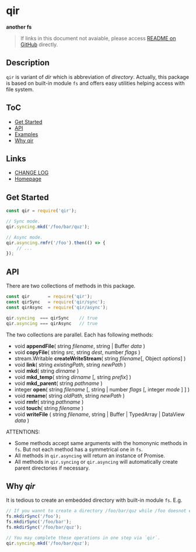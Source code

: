 #	qir
__another fs__

>	If links in this document not avaiable, please access [README on GitHub](./README.md) directly.

##  Description

`qir` is variant of *dir* which is abbreviation of *directory*. Actually, this package is based on built-in module `fs` and offers easy utilities helping access with file system.

##	ToC

*	[Get Started](#get-started)
*	[API](#api)
* 	[Examples](#examples)
*	[Why qir](#why-qir)

##	Links

*	[CHANGE LOG](./CHANGELOG.md)
*	[Homepage](https://github.com/YounGoat/nodejs.qir)

##	Get Started

```javascript
const qir = require('qir');

// Sync mode.
qir.syncing.mkd('/foo/bar/quz');

// Async mode.
qir.asyncing.rmfr('/foo').then(() => {
    // ...
});
```

##	API

There are two collections of methods in this package. 

```javascript
const qir       = require('qir');
const qirSync   = require('qir/sync');
const qirAsync  = require('qir/async');

qir.syncing  === qirSync    // true
qir.asyncing === qirAsync   // true
```

The two collections are parallel. Each has following methods:

*   void __appendFile__( string *filename*, string | Buffer *data* )
*   void __copyFile__( string *src*, string *dest*, number *flags* )
*   stream.Writable __createWriteStream__( string *filename*[, Object *options*] )
*   void __link__( string *existingPath*, string *newPath* )
*   void __mkd__( string *dirname* )
*   void __mkd_temp__( string *dirname* [, string *prefix*] )
*   void __mkd_parent__( string *pathname* )
*   integer __open__( string *filename* [, string | number *flags* [, integer *mode* ] ] )
*   void __rename__( string *oldPath*, string *newPath* )
*   void __rmfr__( string *pathname* )
*   void __touch__( string *filename* )
*   void __writeFile__ ( string *filename*, string | Buffer | TypedArray | DataView *data* )

ATTENTIONS:
*   Some methods accept same arguments with the homonynic methods in `fs`. But not each method has a symmetrical one in `fs`.
*   All methods in `qir.asyncing` will return an instance of Promise.
*   All methods in `qir.syncing` or `qir.asyncing` will automatically create parent directories if necessary.

##  Why *qir*

It is tedious to create an embedded directory with built-in module `fs`. E.g.

```javascript
// If you wannt to create a directory /foo/bar/quz while /foo doesnot exist:
fs.mkdirSync('/foo');
fs.mkdirSync('/foo/bar');
fs.mkdirSync('/foo/bar/quz');

// You may complete these operations in one step via `qir`.
qir.syncing.mkd('/foo/bar/quz');
```

